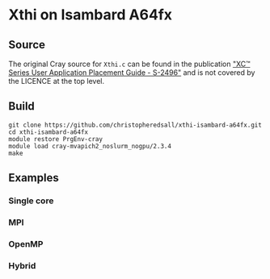 # Xthi on Isambard A64fx

## Source

The original Cray source for `Xthi.c` can be found in the publication ["XC™ Series User Application Placement Guide - S-2496"](https://pubs.cray.com/bundle/XC_Series_User_Application_Placement_Guide_CLE60UP01_S-2496/page/Run_an_OpenMP_Application.html) 
and is not covered by the LICENCE at the top level.

## Build

```ShellSession
git clone https://github.com/christopheredsall/xthi-isambard-a64fx.git
cd xthi-isambard-a64fx
module restore PrgEnv-cray
module load cray-mvapich2_noslurm_nogpu/2.3.4
make
```

## Examples

### Single core

### MPI

### OpenMP

### Hybrid
